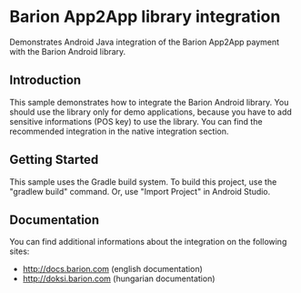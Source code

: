 # Barion App2App library integration

Demonstrates Android Java integration of the
Barion App2App payment with the Barion Android library.

Introduction
------------

This sample demonstrates how to integrate the Barion Android library. You should use the library only for demo applications, because you have to add sensitive informations (POS key) to use the library. You can find the recommended integration in the native integration section.

Getting Started
---------------

This sample uses the Gradle build system. To build this project, use the
"gradlew build" command. Or, use "Import Project" in Android Studio.

Documentation
-------
You can find additional informations about the integration on the following sites:
- http://docs.barion.com (english documentation)
- http://doksi.barion.com (hungarian documentation)
